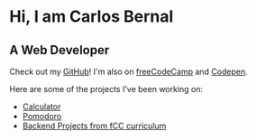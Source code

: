 # Hi, I am Carlos Bernal
## A Web Developer

Check out my [GitHub](https://github.com/Solarc117)!
I'm also on [freeCodeCamp](https://www.freecodecamp.org/solarc) and [Codepen](https://codepen.io/solarc).

Here are some of the projects I've been working on:

- [Calculator](https://github.com/Solarc117/calculator)
- [Pomodoro](https://github.com/Solarc117/pomodoro)
- [Backend Projects from fCC curriculum](https://github.com/Solarc117/fcc-backend-projects)
